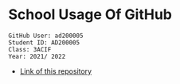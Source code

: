 # School Usage Of GitHub
```
GitHub User: ad200005
Student ID: AD200005
Class: 3ACIF
Year: 2021/ 2022
```
* [Link of this repository](https://github.com/ad200005/syp-github-2021-2022)
